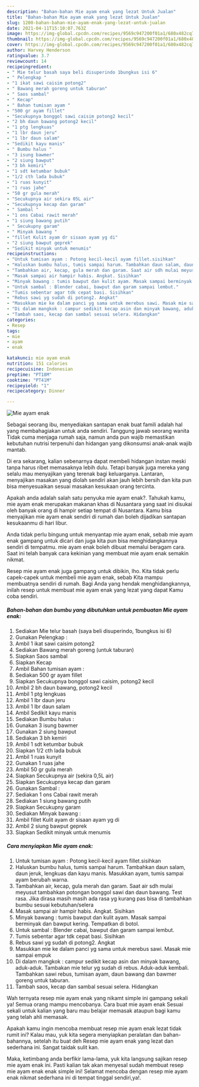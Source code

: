 ```yaml
---
description: "Bahan-bahan Mie ayam enak yang lezat Untuk Jualan"
title: "Bahan-bahan Mie ayam enak yang lezat Untuk Jualan"
slug: 1200-bahan-bahan-mie-ayam-enak-yang-lezat-untuk-jualan
date: 2021-04-11T15:10:07.763Z
image: https://img-global.cpcdn.com/recipes/9569c947200f01a1/680x482cq70/mie-ayam-enak-foto-resep-utama.jpg
thumbnail: https://img-global.cpcdn.com/recipes/9569c947200f01a1/680x482cq70/mie-ayam-enak-foto-resep-utama.jpg
cover: https://img-global.cpcdn.com/recipes/9569c947200f01a1/680x482cq70/mie-ayam-enak-foto-resep-utama.jpg
author: Harvey Henderson
ratingvalue: 3.7
reviewcount: 14
recipeingredient:
- " Mie telur basah saya beli disuperindo 1bungkus isi 6"
- " Pelengkap "
- "1 ikat sawi caisim potong2"
- " Bawang merah goreng untuk taburan"
- " Saos sambal"
- " Kecap"
- " Bahan tumisan ayam "
- "500 gr ayam fillet"
- "Secukupnya bonggol sawi caisim potong2 kecil"
- "2 bh daun bawang potong2 kecil"
- "1 ptg lengkuas"
- "1 lbr daun jeru"
- "1 lbr daun salam"
- "Sedikit kayu manis"
- " Bumbu halus "
- "3 isung bawmer"
- "2 siung bawput"
- "3 bh kemiri"
- "1 sdt ketumbar bubuk"
- "1/2 cth lada bubuk"
- "1 ruas kunyit"
- "1 ruas jahe"
- "50 gr gula merah"
- "Secukupnya air sekira 05L air"
- "Secukupnya kecap dan garam"
- " Sambal "
- "1 ons Cabai rawit merah"
- "1 siung bawang putih"
- " Secukupny garam"
- " Minyak bawang "
- "fillet Kulit ayam dr sisaan ayam yg di"
- "2 siung bawput geprek"
- "Sedikit minyak untuk menumis"
recipeinstructions:
- "Untuk tumisan ayam : Potong kecil-kecil ayam fillet.sisihkan"
- "Haluskan bumbu halus, tumis sampai harum. Tambahkan daun salam, daun jeruk, lengkuas dan kayu manis. Masukkan ayam, tumis sampai ayam berubah warna."
- "Tambahkan air, kecap, gula merah dan garam. Saat air sdh mulai meyusut tambahkan potongan bonggol sawi dan daun bawang. Test rasa. Jika dirasa masih masih ada rasa yg kurang pas bisa di tambahkan bumbu sesuai kebutuhan/selera"
- "Masak sampai air hampir habis. Angkat. Sisihkan"
- "Minyak bawang : tumis bawput dan kulit ayam. Masak sampai berminyak dan bawput kering. Tempatkan di botol."
- "Untuk sambal : Blender cabai, bawput dan garam sampai lembut."
- "Tumis sebentar agar tdk cepat basi. Sisihkan"
- "Rebus sawi yg sudah di potong2. Angkat"
- "Masukkan mie ke dalam panci yg sama untuk merebus sawi. Masak mie sampai empuk"
- "Di dalam mangkok : campur sedikit kecap asin dan minyak bawang, aduk-aduk. Tambakan mie telur yg sudah di rebus. Aduk-aduk kembali. Tambahkan sawi rebus, tumisan ayam, daun bawang dan bawmer goreng untuk taburan."
- "Tambah saos, kecap dan sambal sesuai selera. Hidangkan"
categories:
- Resep
tags:
- mie
- ayam
- enak

katakunci: mie ayam enak 
nutrition: 151 calories
recipecuisine: Indonesian
preptime: "PT18M"
cooktime: "PT41M"
recipeyield: "1"
recipecategory: Dinner

---
```



![Mie ayam enak](https://img-global.cpcdn.com/recipes/9569c947200f01a1/680x482cq70/mie-ayam-enak-foto-resep-utama.jpg)

Sebagai seorang ibu, menyediakan santapan enak buat famili adalah hal yang membahagiakan untuk anda sendiri. Tanggung jawab seorang  wanita Tidak cuma menjaga rumah saja, namun anda pun wajib memastikan kebutuhan nutrisi terpenuhi dan hidangan yang dikonsumsi anak-anak wajib mantab.

Di era  sekarang, kalian sebenarnya dapat membeli hidangan instan meski tanpa harus ribet memasaknya lebih dulu. Tetapi banyak juga mereka yang selalu mau menyajikan yang terenak bagi keluarganya. Lantaran, menyajikan masakan yang diolah sendiri akan jauh lebih bersih dan kita pun bisa menyesuaikan sesuai masakan kesukaan orang tercinta. 



Apakah anda adalah salah satu penyuka mie ayam enak?. Tahukah kamu, mie ayam enak merupakan makanan khas di Nusantara yang saat ini disukai oleh banyak orang di hampir setiap tempat di Nusantara. Kamu bisa menyajikan mie ayam enak sendiri di rumah dan boleh dijadikan santapan kesukaanmu di hari libur.

Anda tidak perlu bingung untuk menyantap mie ayam enak, sebab mie ayam enak gampang untuk dicari dan juga kita pun bisa menghidangkannya sendiri di tempatmu. mie ayam enak boleh dibuat memalui beragam cara. Saat ini telah banyak cara kekinian yang membuat mie ayam enak semakin nikmat.

Resep mie ayam enak juga gampang untuk dibikin, lho. Kita tidak perlu capek-capek untuk membeli mie ayam enak, sebab Kita mampu membuatnya sendiri di rumah. Bagi Anda yang hendak menghidangkannya, inilah resep untuk membuat mie ayam enak yang lezat yang dapat Kamu coba sendiri.

<!--inarticleads1-->

##### Bahan-bahan dan bumbu yang dibutuhkan untuk pembuatan Mie ayam enak:

1. Sediakan  Mie telur basah (saya beli disuperindo, 1bungkus isi 6)
1. Gunakan  Pelengkap :
1. Ambil 1 ikat sawi caisim potong2
1. Sediakan  Bawang merah goreng (untuk taburan)
1. Siapkan  Saos sambal
1. Siapkan  Kecap
1. Ambil  Bahan tumisan ayam :
1. Sediakan 500 gr ayam fillet
1. Siapkan Secukupnya bonggol sawi caisim, potong2 kecil
1. Ambil 2 bh daun bawang, potong2 kecil
1. Ambil 1 ptg lengkuas
1. Ambil 1 lbr daun jeru
1. Ambil 1 lbr daun salam
1. Ambil Sedikit kayu manis
1. Sediakan  Bumbu halus :
1. Gunakan 3 isung bawmer
1. Gunakan 2 siung bawput
1. Sediakan 3 bh kemiri
1. Ambil 1 sdt ketumbar bubuk
1. Siapkan 1/2 cth lada bubuk
1. Ambil 1 ruas kunyit
1. Gunakan 1 ruas jahe
1. Ambil 50 gr gula merah
1. Siapkan Secukupnya air (sekira 0,5L air)
1. Siapkan Secukupnya kecap dan garam
1. Gunakan  Sambal :
1. Sediakan 1 ons Cabai rawit merah
1. Sediakan 1 siung bawang putih
1. Siapkan  Secukupny garam
1. Sediakan  Minyak bawang :
1. Ambil fillet Kulit ayam dr sisaan ayam yg di
1. Ambil 2 siung bawput geprek
1. Siapkan Sedikit minyak untuk menumis




<!--inarticleads2-->

##### Cara menyiapkan Mie ayam enak:

1. Untuk tumisan ayam : Potong kecil-kecil ayam fillet.sisihkan
1. Haluskan bumbu halus, tumis sampai harum. Tambahkan daun salam, daun jeruk, lengkuas dan kayu manis. Masukkan ayam, tumis sampai ayam berubah warna.
1. Tambahkan air, kecap, gula merah dan garam. Saat air sdh mulai meyusut tambahkan potongan bonggol sawi dan daun bawang. Test rasa. Jika dirasa masih masih ada rasa yg kurang pas bisa di tambahkan bumbu sesuai kebutuhan/selera
1. Masak sampai air hampir habis. Angkat. Sisihkan
1. Minyak bawang : tumis bawput dan kulit ayam. Masak sampai berminyak dan bawput kering. Tempatkan di botol.
1. Untuk sambal : Blender cabai, bawput dan garam sampai lembut.
1. Tumis sebentar agar tdk cepat basi. Sisihkan
1. Rebus sawi yg sudah di potong2. Angkat
1. Masukkan mie ke dalam panci yg sama untuk merebus sawi. Masak mie sampai empuk
1. Di dalam mangkok : campur sedikit kecap asin dan minyak bawang, aduk-aduk. Tambakan mie telur yg sudah di rebus. Aduk-aduk kembali. Tambahkan sawi rebus, tumisan ayam, daun bawang dan bawmer goreng untuk taburan.
1. Tambah saos, kecap dan sambal sesuai selera. Hidangkan




Wah ternyata resep mie ayam enak yang nikamt simple ini gampang sekali ya! Semua orang mampu mencobanya. Cara buat mie ayam enak Sesuai sekali untuk kalian yang baru mau belajar memasak ataupun bagi kamu yang telah ahli memasak.

Apakah kamu ingin mencoba membuat resep mie ayam enak lezat tidak rumit ini? Kalau mau, yuk kita segera menyiapkan peralatan dan bahan-bahannya, setelah itu buat deh Resep mie ayam enak yang lezat dan sederhana ini. Sangat taidak sulit kan. 

Maka, ketimbang anda berfikir lama-lama, yuk kita langsung sajikan resep mie ayam enak ini. Pasti kalian tak akan menyesal sudah membuat resep mie ayam enak enak simple ini! Selamat mencoba dengan resep mie ayam enak nikmat sederhana ini di tempat tinggal sendiri,ya!.

